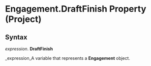 
# Engagement.DraftFinish Property (Project)

## Syntax

 _expression_. **DraftFinish**

 _expression_A variable that represents a  **Engagement** object.

